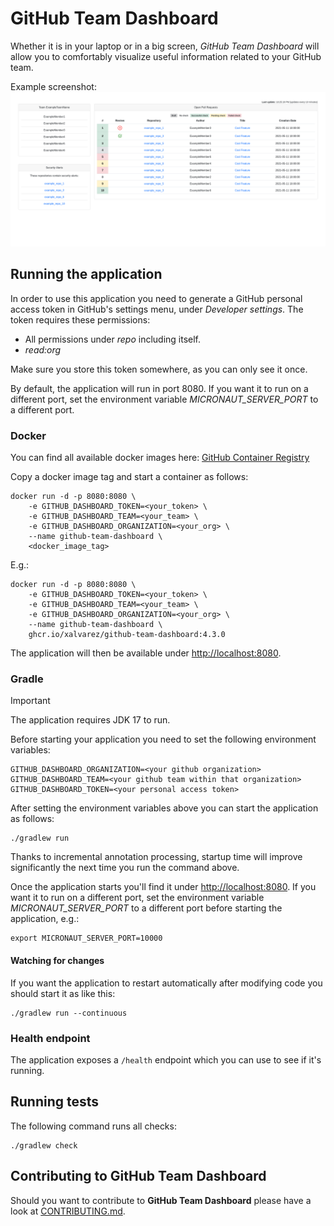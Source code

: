 # GitHub Team Dashboard

Whether it is in your laptop or in a big screen, _GitHub Team Dashboard_ will allow you to comfortably visualize
useful information related to your GitHub team.

Example screenshot:
![Dashboard Example](dashboard_example.png)

## Running the application

In order to use this application you need to generate a GitHub personal access token in
GitHub's settings menu, under _Developer settings_. The token requires these permissions:

* All permissions under _repo_ including itself.
* _read:org_

Make sure you store this token somewhere, as you can only see it once.

By default, the application will run in port 8080. If you want it to run on a different port, set the environment
variable _MICRONAUT_SERVER_PORT_ to a different port.

### Docker

You can find all available docker images here: [GitHub Container Registry](https://github.com/users/xalvarez/packages/container/package/github-team-dashboard)

Copy a docker image tag and start a container as follows:

    docker run -d -p 8080:8080 \
        -e GITHUB_DASHBOARD_TOKEN=<your_token> \
        -e GITHUB_DASHBOARD_TEAM=<your_team> \
        -e GITHUB_DASHBOARD_ORGANIZATION=<your_org> \
        --name github-team-dashboard \
        <docker_image_tag>
        
E.g.:

    docker run -d -p 8080:8080 \
        -e GITHUB_DASHBOARD_TOKEN=<your_token> \
        -e GITHUB_DASHBOARD_TEAM=<your_team> \
        -e GITHUB_DASHBOARD_ORGANIZATION=<your_org> \
        --name github-team-dashboard \
        ghcr.io/xalvarez/github-team-dashboard:4.3.0

The application will then be available under [http://localhost:8080](http://localhost:8080).

### Gradle

> [!IMPORTANT]
> The application requires JDK 17 to run.

Before starting your application you need to set the following environment variables:

    GITHUB_DASHBOARD_ORGANIZATION=<your github organization>
    GITHUB_DASHBOARD_TEAM=<your github team within that organization>
    GITHUB_DASHBOARD_TOKEN=<your personal access token>

After setting the environment variables above you can start the application as follows:

    ./gradlew run

Thanks to incremental annotation processing, startup time will improve significantly the next time you run the command
above.

Once the application starts you'll find it under [http://localhost:8080](http://localhost:8080).
If you want it to run on a different port, set the environment variable _MICRONAUT_SERVER_PORT_ to a different port
before starting the application, e.g.:

    export MICRONAUT_SERVER_PORT=10000
    
#### Watching for changes

If you want the application to restart automatically after modifying code you should start it as
like this:

    ./gradlew run --continuous

### Health endpoint

The application exposes a `/health` endpoint which you can use to see if it's running.

## Running tests

The following command runs all checks:

    ./gradlew check

## Contributing to GitHub Team Dashboard

Should you want to contribute to **GitHub Team Dashboard** please have a look at
[CONTRIBUTING.md](CONTRIBUTING.md).
